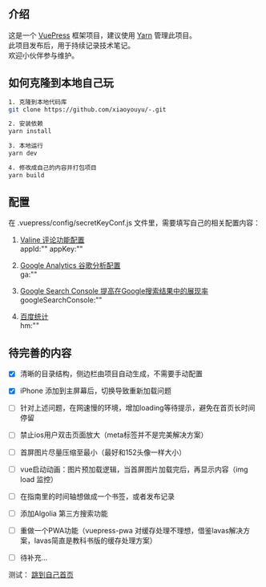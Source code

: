 ## 介绍

这是一个 [VuePress](https://v1.vuepress.vuejs.org/zh/) 框架项目，建议使用 [Yarn](https://yarn.bootcss.com/) 管理此项目。    
此项目发布后，用于持续记录技术笔记。    
欢迎小伙伴参与维护。    


## 如何克隆到本地自己玩

```bash
1. 克隆到本地代码库
git clone https://github.com/xiaoyouyu/-.git

2. 安装依赖
yarn install

3. 本地运行
yarn dev

4. 修改成自己的内容并打包项目
yarn build
```

## 配置

在 .vuepress/config/secretKeyConf.js 文件里，需要填写自己的相关配置内容：

1. [Valine 评论功能配置](https://valine.js.org/quickstart.html)    
   appId:""
   appKey:""

2. [Google Analytics 谷歌分析配置](https://support.google.com/analytics)    
   ga:""

3. [Google Search Console 提高在Google搜索结果中的展现率](https://search.google.com/search-console/about)     
   googleSearchConsole:""

4. [百度统计](https://mtj.baidu.com/web/welcome/login)     
   hm:""

## 待完善的内容

- [x] 清晰的目录结构，侧边栏由项目自动生成，不需要手动配置
- [x] iPhone 添加到主屏幕后，切换导致重新加载问题
- [ ] 针对上述问题，在网速慢的环境，增加loading等待提示，避免在首页长时间停留
- [ ] 禁止ios用户双击页面放大（meta标签并不是完美解决方案）
- [ ] 首屏图片尽量压缩至最小（最好和152头像一样大小）
- [ ] vue启动动画：图片预加载逻辑，当首屏图片加载完后，再显示内容（img load 监控）
- [ ] 在指南里的时间轴想做成一个书签，或者发布记录
- [ ] 添加Algolia	第三方搜索功能
- [ ] 重做一个PWA功能（vuepress-pwa 对缓存处理不理想，借鉴lavas解决方案，lavas简直是教科书版的缓存处理方案）
- [ ] 待补充...


测试：
<a href="https://xiaoyouyu.github.io/" target="_blank">跳到自己首页</a>